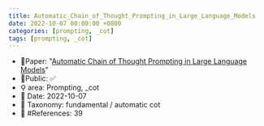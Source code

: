 ```yaml
---
title: Automatic_Chain_of_Thought_Prompting_in_Large_Language_Models
date: 2022-10-07 00:00:00 +0800
categories: [prompting, _cot]
tags: [prompting, _cot]
---
```


- 📙Paper: "[Automatic Chain of Thought Prompting in Large Language Models](https://www.semanticscholar.org/paper/Automatic-Chain-of-Thought-Prompting-in-Large-Zhang-Zhang/90350aa626bed47b02d0c162462e5b0ca82be6b2)"
- 🔑Public: ✅
- ⚲ area: Prompting, _cot
- 📅 Date: 2022-10-07
- 🔎 Taxonomy: fundamental / automatic cot
- 📝 #References: 39
